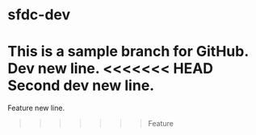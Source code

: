 # sfdc-dev

This is a sample branch for GitHub.
Dev new line.
<<<<<<< HEAD
Second dev new line.
=======
Feature new line.
>>>>>>> Feature
